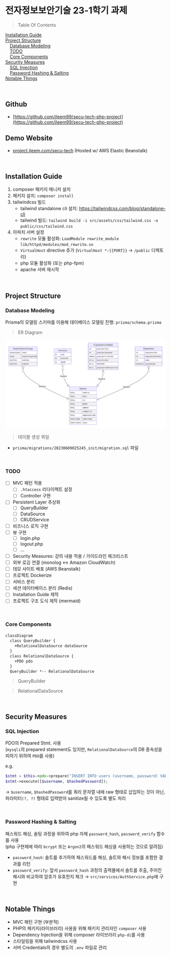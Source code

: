 # 전자정보보안기술 23-1학기 과제

> Table Of Contents

[Installation Guide](#installation-guide)\
[Project Structure](#project-structure)\
&emsp;[Database Modeling](#database-modeling)\
&emsp;[TODO](#todo)\
&emsp;[Core Components](#core-components)\
[Security Measures](#security-measures)\
&emsp;[SQL Injection](#sql-injection)\
&emsp;[Password Hashing \& Salting](#password-hashing--salting)\
[Notable Things](#notable-things)

<br>

## Github

- [https://github.com/jleem99/secu-tech-php-project](https://github.com/jleem99/secu-tech-php-project)

## Demo Website

- [project.jleem.com/secu-tech](https://project.jleem.com/secu-tech) (Hosted w/ AWS Elastic Beanstalk)

<br>

## Installation Guide

1. composer 패키지 매니저 설치
2. 패키지 설치: `composer install`
3. tailwindcss 빌드
   - tailwind standalone cli 설치: <https://tailwindcss.com/blog/standalone-cli>
   - tailwind 빌드: `tailwind build -i src/assets/css/tailwind.css -o public/css/tailwind.css`
4. 아파치 서버 설정
   - `rewrite` 모듈 활성화: `LoadModule rewrite_module lib/httpd/modules/mod_rewrite.so`
   - `VirtualHost` directive 추가 (`VirtualHost *:{{PORT}}` → `/public` 디렉토리)
   - php 모듈 활성화 (또는 php-fpm)
   - apache 서버 재시작

<br>

## Project Structure

### Database Modeling

Prisma의 모델링 스키마를 이용해 데이베이스 모델링 진행: `prisma/schema.prisma`

> ER Diagram

![ER Diagram](prisma/erd.svg)

> 테이블 생성 쿼일

- `prisma/migrations/20230609025245_init/migration.sql` 파일

<br>

### TODO

- [ ] MVC 패턴 적용
  - [ ] `.htaccess` 리다이렉트 설정
  - [ ] Controller 구현
- [ ] Persistent Layer 추상화
  - [ ] QueryBuilder
  - [ ] DataSource
  - [ ] CRUDService
- [ ] 비즈니스 로직 구현
- [ ] 뷰 구현
  - [ ] login.php
  - [ ] logout.php
  - [ ] ...
- [ ] Security Measures: 강의 내용 적용 / 가이드라인 체크리스트
- [ ] 외부 로깅 연결 (monolog ↔️ Amazon CloudWatch)
- [ ] 데모 사이트 배포 (AWS Beanstalk)
- [ ] 프로젝트 Dockerize
- [ ] 서비스 분리
- [ ] 세션 데이터베이스 분리 (Redis)
- [ ] Installation Guide 제작
- [ ] 프로젝트 구조 도식 제작 (mermaid)

<br>

### Core Components

```mermaid
classDiagram
  class QueryBuilder {
    +RelationalDataSource dataSource
  }
  class RelationalDataSource {
    +PDO pdo
  }
  QueryBuilder *-- RelationalDataSource
```

> QueryBuilder
>

> RelationalDataSource
>

<br>

## Security Measures

### SQL Injection

PDO의 Prepared Stmt. 사용 \
(`mysqli`의 prepared statement도 있지만, `RelationalDataSource`의 DB 종속성을 피하기 위하여 `PDO`를 사용)

e.g.

```php
$stmt = $this->pdo->prepare("INSERT INTO users (username, password) VALUES (?, ?)");
$stmt->execute([$username, $hashedPassword]);
```

→ `$username`, `$hashedPassword`를 쿼리 문자열 내에 raw 형태로 삽입하는 것이 아닌, 파라미터`(?, ?)` 형태로 입력받아 sanitize될 수 있도록 별도 처리

<br>

### Password Hashing & Salting

패스워드 해싱, 솔팅 과정을 위하여 php 자체 `password_hash`, `password_verify` 함수를 사용 \
(php 구현체에 따라 `bcrypt` 또는 `Argon2`의 패스워드 해싱을 사용하는 것으로 알려짐)

- `password_hash`: 솔트를 추가하여 패스워드를 해싱, 솔트와 해시 정보를 포함한 결과를 리턴
- `password_verify`: 앞서 `password_hash` 과정의 출력물에서 솔트를 추출, 주어진 해시와 비교하여 암호가 유효한지 체크
→ `src/services/AuthService.php`에 구현

<br>

## Notable Things

- MVC 패턴 구현 (부분적)
- PHP의 패키지(라이브러리) 사용을 위해 패키지 관리자인 `composer` 사용
- Dependency Injection을 위해 composer 라이브러리 `php-di`를 사용
- 스타일링을 위해 tailwindcss 사용
- 서버 Credentials의 경우 별도의 `.env` 파일로 관리
